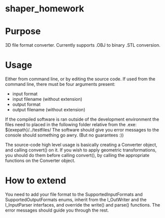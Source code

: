 # shaper_homework

# Purpose
3D file format converter. Currently supports .OBJ to binary .STL conversion.

# Usage
Either from command line, or by editing the source code. If used from the command line, there must be four arguments present:
- input format
- input filename (without extension)
- output format
- output filename (without extension)

If the compiled software is ran outside of the development environment the files need to placed in the following folder relative from the .exe: ${exepath}/../testfiles/
The software should give you error messages to the console should something go awry. (But no guarantees :))

The source-code high level usage is basically creating a Converter object, and calling convert() on it. If you wish to apply geometric transformations, you should do them before calling convert(), by calling the appropriate functions on the Converter object.
  
# How to extend
You need to add your file format to the SupportedInputFormats and SupportedOutputFormats enums, inherit from the I_OutWriter and the I_InputParser interfaces, and override the write() and parse() functions. The error messages should guide you through the rest.
